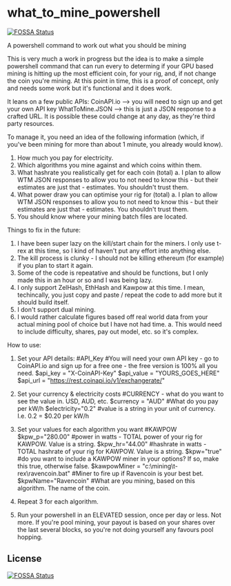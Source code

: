 # what_to_mine_powershell
[![FOSSA Status](https://app.fossa.com/api/projects/git%2Bgithub.com%2Fchloe-mines%2Fwhat_to_mine_powershell.svg?type=shield)](https://app.fossa.com/projects/git%2Bgithub.com%2Fchloe-mines%2Fwhat_to_mine_powershell?ref=badge_shield)

A powershell command to work out what you should be mining

This is very much a work in progress but the idea is to make a simple powershell command that can run every <period of time> to determing if your GPU based mining is hitting up the most efficient coin, for your rig, and, if not change the coin you're mining. At this point in time, this is a proof of concept, only and needs some work but it's functional and it does work.
  
It leans on a few public APIs:
   CoinAPI.io --> you will need to sign up and get your own API key
   WhatToMine.JSON --> this is just a JSON response to a crafted URL.
   It is possible these could change at any day, as they're third party resources.
  
To manage it, you need an idea of the following information (which, if you've been mining for more than about 1 minute, you already would know).
  1. How much you pay for electricity.
  2. Which algorithms you mine against and which coins within them.
  3. What hashrate you realistically get for each coin (total)
    a. I plan to allow WTM JSON responses to allow you to not need to know this - but their estimates are just that - estimates. You shouldn't trust them.
  4. What power draw you can optimise your rig for (total)
    a. I plan to allow WTM JSON responses to allow you to not need to know this - but their estimates are just that - estimates. You shouldn't trust them.
  5. You should know where your mining batch files are located. 
  
Things to fix in the future:
  1. I have been super lazy on the kill/start chain for the miners. I only use t-rex at this time, so I kind of haven't put any effort into anything else.
  2. The kill process is clunky - I should not be killing ethereum (for example) if you plan to start it again.
  3. Some of the code is repeatative and should be functions, but I only made this in an hour or so and I was being lazy.
  4. I only support ZelHash, EthHash and Kawpow at this time. I mean, techincally, you just copy and paste / repeat the code to add more but it should build itself.
  5. I don't support dual mining.
  6. I would rather calculate figures based off real world data from your actual mining pool of choice but I have not had time.
    a. This would need to include difficulty, shares, pay out model, etc. so it's complex.
  
How to use:
  1. Set your API details:
  #API_Key
	#You will need your own API key - go to CoinAPI.io and sign up for a free one - the free version is 100% all you need.
	$api_key = "X-CoinAPI-Key"
	$api_value = "YOURS_GOES_HERE"
	$api_url = "https://rest.coinapi.io/v1/exchangerate/"
	
  2. Set your currency & electricity costs
	#CURRENCY - what do you want to see the value in. USD, AUD, etc.
	$currency = "AUD"
	#What do you pay per kW/h
	$electricity="0.2" #value is a string in your unit of currency. I.e. 0.2 = $0.20 per kW/h
	
  3. Set your values for each algorithm you want
  #KAWPOW
	$kpw_p="280.00" #power in watts - TOTAL power of your rig for KAWPOW. Value is a string.
	$kpw_hr="44.00" #hashrate in watts - TOTAL hashrate of your rig for KAWPOW. Value is a string.
	$kpw="true" #do you want to include a KAWPOW miner in your options? If so, make this true, otherwise false.
	$kawpowMiner = "c:\mining\t-rex\ravencoin.bat" #Miner to fire up if Ravencoin is your best bet.
	$kpwName="Ravencoin" #What are you mining, based on this algorithm. The name of the coin.
	
  4. Repeat 3 for each algorithm.
  
  5. Run your powershell in an ELEVATED session, once per day or less. Not more. If you're pool mining, your payout is based on your shares over the last several blocks, so you're not doing yourself any favours pool hopping.


## License
[![FOSSA Status](https://app.fossa.com/api/projects/git%2Bgithub.com%2Fchloe-mines%2Fwhat_to_mine_powershell.svg?type=large)](https://app.fossa.com/projects/git%2Bgithub.com%2Fchloe-mines%2Fwhat_to_mine_powershell?ref=badge_large)